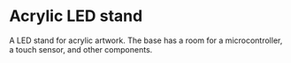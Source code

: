# Acrylic LED stand

A LED stand for acrylic artwork. The base has a room for a microcontroller,
a touch sensor, and other components.
